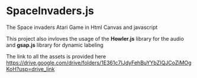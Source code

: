 # SpaceInvaders.js
The Space invaders Atari Game in Html Canvas and javascript 

This project also invloves the usage of the **Howler.js** library for the audio and **gsap.js** library for dynamic labeling

The link to all the assets is provided here
https://drive.google.com/drive/folders/1E361c7IJdyFehBuYYbZIQJCoZiMOgKoH?usp=drive_link
